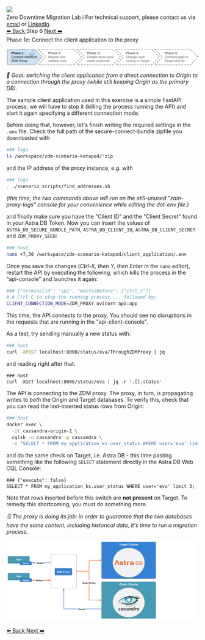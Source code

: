 <!-- TOP -->
<div class="top">
  <img src="https://datastax-academy.github.io/katapod-shared-assets/images/ds-academy-logo.svg" />
  <div class="scenario-title-section">
    <span class="scenario-title">Zero Downtime Migration Lab</span>
    <span class="scenario-subtitle">ℹ️ For technical support, please contact us via <a href="mailto:aleksandr.volochnev@datastax.com">email</a> or <a href="https://dtsx.io/aleks">LinkedIn</a>.</span>
  </div>
</div>

<!-- NAVIGATION -->
<div id="navigation-top" class="navigation-top">
 <a href='command:katapod.loadPage?[{"step":"step5"}]' 
   class="btn btn-dark navigation-top-left">⬅️ Back
 </a>
<span class="step-count">Step 6</span>
 <a href='command:katapod.loadPage?[{"step":"step7"}]' 
    class="btn btn-dark navigation-top-right">Next ➡️
  </a>
</div>

<!-- CONTENT -->

<div class="step-title">Phase 1e: Connect the client application to the proxy</div>

![Phase 1e](images/p1e.png)

_🎯 Goal: switching the client application from a direct connection to Origin
to a connection through the proxy
(while still keeping Origin as the primary DB)._

The sample client application used in this exercise is a simple FastAPI process:
we will have to stop it (killing the process running the API) and start it again
specifying a different connection mode.

Before doing that, however, let's finish writing the required settings in
the `.env` file. Check the full path of the secure-connect-bundle zipfile
you downloaded with

```bash
### logs
ls /workspace/zdm-scenario-katapod/*zip
```

and the IP address of the proxy instance, e.g. with

```bash
### logs
. ./scenario_scripts/find_addresses.sh
```

_(this time, the two commands above will run on the still-unused
"zdm-proxy-logs" console for your convenience while editing the dot-env file.)_

and finally make sure you have the "Client ID" and the "Client Secret" found
in your Astra DB Token. Now you can insert the values of `ASTRA_DB_SECURE_BUNDLE_PATH`, `ASTRA_DB_CLIENT_ID`, `ASTRA_DB_CLIENT_SECRET` and `ZDM_PROXY_SEED`:

```bash
### host
nano +7,30 /workspace/zdm-scenario-katapod/client_application/.env
```

Once you save the changes (_Ctrl-X, then Y, then Enter in the `nano` editor_),
restart the API by executing the following, which kills the process in the "api-console" and launches it again:

```bash
### {"terminalId": "api", "macrosBefore": ["ctrl_c"]}
# A Ctrl-C to stop the running process ... followed by:
CLIENT_CONNECTION_MODE=ZDM_PROXY uvicorn api:app
```

This time, the API connects to the proxy. You should see no disruptions in the
requests that are running in the "api-client-console".

As a test, try sending manually a new status with:

```bash
### host
curl -XPOST localhost:8000/status/eva/ThroughZDMProxy | jq
```

and reading right after that:
```
### host
curl -XGET localhost:8000/status/eva | jq -r '.[].status'
```

The API is connecting to the ZDM proxy. The proxy, in turn, is propagating
writes to _both_ the Origin and Target databases. To verify this,
check that you can read the last-inserted status rows from Origin:

```bash
### host
docker exec \
  -it cassandra-origin-1 \
  cqlsh -u cassandra -p cassandra \
  -e "SELECT * FROM my_application_ks.user_status WHERE user='eva' limit 3;"
```

and do the same check on Target, i.e. Astra DB - this time pasting something
like the following `SELECT` statement directly in the Astra DB Web CQL Console:

```cql
### {"execute": false}
SELECT * FROM my_application_ks.user_status WHERE user='eva' limit 3;
```

Note that rows inserted before this switch are **not present** on Target.
To remedy this shortcoming, you must do something more.

_🗒️ The proxy is doing its job: in order to guarantee that the two databases
have the same content, including historical data, it's time to run a
migration process._

![Schema, phase 1e](images/schema1e_r.png)

<!-- NAVIGATION -->
<div id="navigation-bottom" class="navigation-bottom">
 <a href='command:katapod.loadPage?[{"step":"step5"}]'
   class="btn btn-dark navigation-bottom-left">⬅️ Back
 </a>
 <a href='command:katapod.loadPage?[{"step":"step7"}]'
    class="btn btn-dark navigation-bottom-right">Next ➡️
  </a>
</div>

